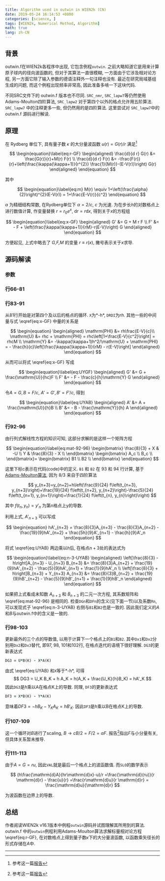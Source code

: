 ```yaml
---
title: Algorithm used in outwin in WIEN2k (CN)
date: 2019-05-24 16:14:53 +0800
categories: [science, ]
tags: [WIEN2k, Numerical Method, Algorithm]
math: true
lang: zh-CN
---
```


## 背景

outwin.f在WIEN2k各程序中出现, 它包含例程`outwin`. 之前大略知道它是用来计算原子球内的径向波函数的, 但对于其算法一直很模糊, 一方面由于它涉及相对论方程, 另一方面它除了输入参数的德语注释外一句注释也没有. 最近在研究局域基组生成的问题, 而这个例程出现频率非常高, 因此准备多啃一下这块代码.

不同SRC文件下的 outwin.f 版本也不尽同. `SRC_nmr`, `SRC_lapw7`等仍然使用Adams-Moulton四阶算法, `SRC_lapw2` 对于第四个以外的格点允许用五阶算法. `SRC_lapw7` 中的注释更多一些, 但仍然用的是四阶算法. 这里尝试对 `SRC_lapw7`中的 outwin.f 源码进行解读.

## 原理

在 Rydberg 单位下, 具有量子数 $\kappa$ 的大分量波函数 $u(r)=G(r)/r$ 满足[^1]

$$
\begin{equation}\label{eq:r-GF}
\begin{aligned}
    \frac{d}{d r} G(r) &= \frac{G(r)}{r}+M(r) F(r) \\
    \frac{d}{d r} F(r) &= -\frac{F(r)}{r}+\left(\frac{\kappa(\kappa+1)}{r^{2}} \frac{1}{M(r)}-(E-V(r))\right) G(r)
\end{aligned}
\end{equation}
$$

[^1]: 参考这一篇[报告](https://users.wfu.edu/natalie/papers/pwpaw/notes/atompaw/scalarrelativistic.pdf)

其中

$$
\begin{equation}\label{eq:m}
M(r) \equiv 1+\left(\frac{\alpha}{2}\right)^{2}(E-V(r)) = 1+\frac{E-V(r)}{c^2}
\end{equation}
$$

$\alpha$ 为精细结构常数, 在Rydberg单位下 $\alpha=2/c$, $c$ 为光速. 为在步长$h$的对数格点上进行数值计算, 作变量替换 $r=r_0 e^x$, $\mathrm{d}r=r\mathrm{d}x$, 得到关于$x$的方程组

$$
\begin{equation}\label{eq:x-GF}
\begin{aligned}
    G' &= G + M r F \\
    F' &= - F + \left(\frac{\kappa(\kappa+1)}{rM}-r(E-V)\right) G
\end{aligned}
\end{equation}
$$

方便起见, 上式中略去了 *G,F,M* 的变量 $r\equiv r(x)$, 撇号表示关于*x*求导.

## 源码解读

### 参数

### 行66-81

### 行83-91

从81行开始是对第四个及以后的格点的循环. `X`为*-h*, `DRDI`为*rh*. 其他一些的中间量与式 \eqref{eq:x-GF} 中量的关系是

$$
\begin{equation}
\begin{aligned}
\mathrm{PHI} &= rh\frac{E-V}{c}\\
\mathrm{U} &= rhc + \mathrm{PHI} = rhc\left[1+\frac{E-V}{c^2}\right] = rhcM \\
\mathrm{Y} &= -\kappa(\kappa+1)h^2/\mathrm{U} + \mathrm{PHI} = - \frac{h}{c}\left[\frac{\kappa(\kappa+1)}{rM} - r(E-V)\right]
\end{aligned}
\end{equation}
$$

从而可以将式 \eqref{eq:x-GF} 写成

$$
\begin{equation}\label{eq:UYGF}
\begin{aligned}
    G' &= G + \frac{\mathrm{U}}{hc}F \\
    F' &= - F - \frac{c}{h}\mathrm{Y} G
\end{aligned}
\end{equation}
$$

令$A=G, B=F/c$, $A'=G', B'=F'/c$, 得到

$$
\begin{equation}\label{eq:UYAB}
\begin{aligned}
    A' &= A + \frac{\mathrm{U}}{h}B \\
    B' &= - B - \frac{\mathrm{Y}}{h} A
\end{aligned}
\end{equation}
$$

### 行92-96

由行列式解线性方程的知识可知, 这部分求解的是这样一个矩阵方程

$$
\begin{equation}\label{eq:mat-92-96}
\begin{bmatrix}
\frac{8}{3} + X & -U \\
Y & \frac{8}{3} - X \\
\end{bmatrix}
\begin{bmatrix}
A_c \\
B_c \\
\end{bmatrix}=
\begin{bmatrix}
B1 \\
B2 \\
\end{bmatrix}
\end{equation}
$$

这里下标c表示在代码(code)中的定义. `B1` 和 `B2` 在 93 和 94 行计算,
基于[Adams-Moulton算法](https://en.wikipedia.org/wiki/Linear_multistep_method#Adams%E2%80%93Moulton_methods),
因为 8/3 来自于四阶算法

$$
y_{n+3}=y_{n+2}+h\left(\frac{9}{24} f\left(t_{n+3}, y_{n+3}\right)+\frac{19}{24} f\left(t_{n+2}, y_{n+2}\right)-\frac{5}{24} f\left(t_{n+1}, y_{n+1}\right)+\frac{1}{24} f\left(t_{n}, y_{n}\right)\right)
$$

其中 $f(t_{n}, y_{n})=y'_{n}$ 为第n格点上y的导数.

利用上式, $A'_{n+3}$ 可以写成

$$
\begin{equation}
hA'_{n+3} = \frac{8}{3}A_{n+3} - \frac{8}{3}A_{n+2} - \frac{19}{9}hA'_{n+2} + \frac{5h}{9}A'_{n+1} - \frac{h}{9}A'_n
\end{equation}
$$

将式 \eqref{eq:UYAB} 两边乘以$h$后, 在格点$n+3$处的表达式为

$$
\begin{equation}\label{eq:n-3-UYAB}
\begin{aligned}
    \left[\frac{8}{3} - h\right]A_{n+3} - U_{n+3} B_{n+3} &= \frac{8}{3}A_{n+2} + \frac{19}{9}hA'_{n+2} - \frac{5}{9}hA'_{n+1} + \frac{1}{9}hA'_n \\
    \left[\frac{8}{3} + h\right]B_{n+3} + Y_{n+3} A_{n+3} &= \frac{8}{3}B_{n+2} + \frac{19}{9}hB'_{n+2} - \frac{5}{9}hB'_{n+1} + \frac{1}{9}hB'_n
\end{aligned}
\end{equation}
$$

如果把上式看成未知数 $A_{n+3}$ 和 $B_{n+3}$ 的二元一次方程, 其系数矩阵和 \eqref{eq:mat-92-96} 是相同的. 检查`DGn`和`DFn`的含义(见下面一节)以及系数`Rn`, 可以发现式子 \eqref{eq:n-3-UYAB} 右侧与`B1`和`B2`也是一致的. 因此我们定义的$A$和$B$与outwin.f中的含义是一致的.

### 行98-103

更新最外的三个点的导数值, 以用于计算下一个格点上的`B1`和`B2`. 其中`Dx1`和`Dx2`分别用`Dx2`和`Dx3`替代, 即97, 98, 101和102行, 在格点迭代的语境下很好理解. `DG3`的更新表达式

```fortran
DG3 = U*B(K) - X*A(K)
```

由式 \eqref{eq:UYAB} 和`X`等于*-h*, 可得
$$
DG3 = U_K B_K + h A_K = h(A_K + \frac{U_K}{h}B_K) = hA'_K
$$
因此`DG3`是$h$乘以A在格点K上的导数. 同理, `DF3`的更新表达式

```fortran
DF3 = X*B(K) - Y*A(K)
```

意味着$DF3 = -h B_K - Y_K A_K = h B'_K$. 因此`DF3`是$h$乘以B在格点K上的导数.

### 行107-109

这一个循环对*B*进行了scaling, $B \to cB/2= F/2=\alpha F$. 报告[^1]指出*F*与小分量有关, 但具体关系暂未推导.

### 行111-113

由于$A=G=ru$, 因此`VAL`就是最后一个格点上的波函数值. 而`SLO`的数学表示

$$
(h\frac{\mathrm{d}A}{hr\mathrm{d}x}-u)/r
=\frac{\mathrm{d}(ru)}{r \mathrm{d}r} - \frac{u}{r}
=\frac{r\mathrm{d}u}{r \mathrm{d}r} = \frac{\mathrm{d}u}{\mathrm{d}r}
$$

为波函数在边界上的导数.

## 总结

作者阅读WIEN2k v16.1版本中例程`outwin`源码并试图理解其所用到的算法.
outwin.f 中的`outwin`例程利用Adams-Moulton算法求解标量相对论方程 \eqref{eq:r-GF},
在对数格点上得到量子数$\kappa$下的大分量波函数, 以函数乘矢径长的形式存储在$A$中.

---
